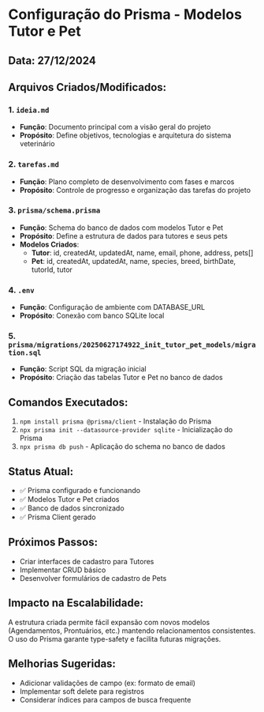 # Configuração do Prisma - Modelos Tutor e Pet

## Data: 27/12/2024

## Arquivos Criados/Modificados:

### 1. `ideia.md`
- **Função**: Documento principal com a visão geral do projeto
- **Propósito**: Define objetivos, tecnologias e arquitetura do sistema veterinário

### 2. `tarefas.md`
- **Função**: Plano completo de desenvolvimento com fases e marcos
- **Propósito**: Controle de progresso e organização das tarefas do projeto

### 3. `prisma/schema.prisma`
- **Função**: Schema do banco de dados com modelos Tutor e Pet
- **Propósito**: Define a estrutura de dados para tutores e seus pets
- **Modelos Criados**:
  - **Tutor**: id, createdAt, updatedAt, name, email, phone, address, pets[]
  - **Pet**: id, createdAt, updatedAt, name, species, breed, birthDate, tutorId, tutor

### 4. `.env`
- **Função**: Configuração de ambiente com DATABASE_URL
- **Propósito**: Conexão com banco SQLite local

### 5. `prisma/migrations/20250627174922_init_tutor_pet_models/migration.sql`
- **Função**: Script SQL da migração inicial
- **Propósito**: Criação das tabelas Tutor e Pet no banco de dados

## Comandos Executados:
1. `npm install prisma @prisma/client` - Instalação do Prisma
2. `npx prisma init --datasource-provider sqlite` - Inicialização do Prisma
3. `npx prisma db push` - Aplicação do schema no banco de dados

## Status Atual:
- ✅ Prisma configurado e funcionando
- ✅ Modelos Tutor e Pet criados
- ✅ Banco de dados sincronizado
- ✅ Prisma Client gerado

## Próximos Passos:
- Criar interfaces de cadastro para Tutores
- Implementar CRUD básico
- Desenvolver formulários de cadastro de Pets

## Impacto na Escalabilidade:
A estrutura criada permite fácil expansão com novos modelos (Agendamentos, Prontuários, etc.) mantendo relacionamentos consistentes. O uso do Prisma garante type-safety e facilita futuras migrações.

## Melhorias Sugeridas:
- Adicionar validações de campo (ex: formato de email)
- Implementar soft delete para registros
- Considerar índices para campos de busca frequente